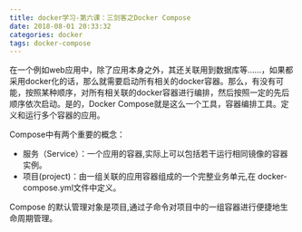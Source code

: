 ```yaml
---
title: docker学习-第六课：三剑客之Docker Compose
date: 2018-08-01 20:33:32
categories: docker
tags: docker-compose
---
```


在一个例如web应用中，除了应用本身之外，其还关联用到数据库等……，如果都采用docker化的话，那么就需要启动所有相关的docker容器。那么，有没有可能，按照某种顺序，对所有相关联的docker容器进行编排，然后按照一定的先后顺序依次启动。是的，Docker Compose就是这么一个工具，容器编排工具。定义和运行多个容器的应用。 

Compose中有两个重要的概念：

- 服务（Service）：一个应用的容器,实际上可以包括若干运行相同镜像的容器实例。
- 项目(project)：由一组关联的应用容器组成的一个完整业务单元,在	docker-compose.yml文件中定义。

Compose	的默认管理对象是项目,通过子命令对项目中的一组容器进行便捷地生命周期管理。

    